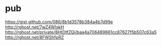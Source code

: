 # pub
https://gist.github.com/086/8b1d3578b384a4b7d99e
http://rghost.net/7wZ4WlskH
http://rghost.net/private/8HtDtfZQj/baa4a706489661cc87627f5b507c63a5
http://rghost.net/8FWShfpRZ
